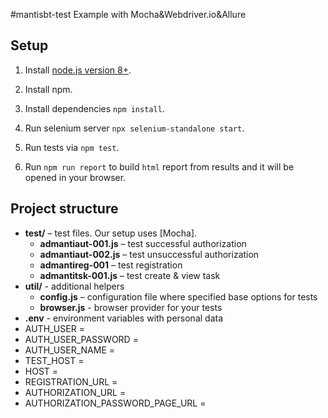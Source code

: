 #mantisbt-test
Example with Mocha&Webdriver.io&Allure

## Setup

1. Install [node.js version 8+](https://nodejs.org/).
2. Install npm.

3. Install dependencies `npm install`.
4. Run selenium server `npx selenium-standalone start`.
4. Run tests via `npm test`.
5. Run `npm run report` to build `html` report from results and it will be
opened in your browser.

## Project structure

* **test/** – test files. Our setup uses [Mocha].
    * **admantiaut-001.js** – test successful authorization
    * **admantiaut-002.js** – test unsuccessful authorization
    * **admantireg-001** – test registration
    * **admantitsk-001.js** – test create & view task
* **util/** - additional helpers
    * **config.js** – configuration file where specified base options for tests
    * **browser.js** - browser provider for your tests
* **.env** - environment variables with personal data
* AUTH_USER = 
* AUTH_USER_PASSWORD = 
* AUTH_USER_NAME =
* TEST_HOST = 
* HOST =
* REGISTRATION_URL = 
* AUTHORIZATION_URL = 
* AUTHORIZATION_PASSWORD_PAGE_URL = 
    
